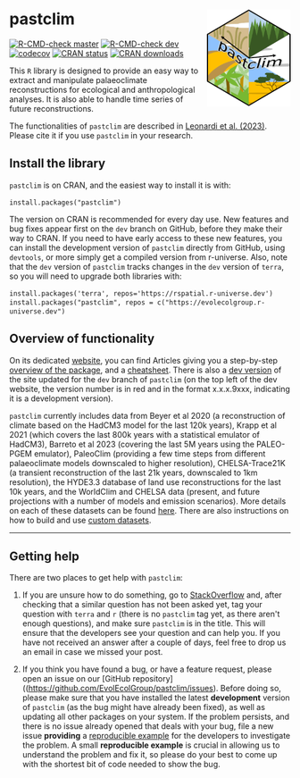 # pastclim <img src="./man/figures/logo.png" align="right" width="150"/>

<!-- badges: start -->

[![R-CMD-check master](https://img.shields.io/github/checks-status/EvolEcolGroup/pastclim/master?label=master&logo=GitHub)](https://github.com/EvolEcolGroup/pastclim/actions/workflows/R-CMD-check.yaml)
[![R-CMD-check dev](https://img.shields.io/github/checks-status/EvolEcolGroup/pastclim/dev?label=dev&logo=GitHub)](https://github.com/EvolEcolGroup/pastclim/actions/workflows/R-CMD-check.yaml)
[![codecov](https://codecov.io/gh/EvolEcolGroup/pastclim/branch/master/graph/badge.svg?token=NflUsWlnQR)](https://app.codecov.io/gh/EvolEcolGroup/pastclim)
[![CRAN status](https://www.r-pkg.org/badges/version/pastclim)](https://CRAN.R-project.org/package=pastclim)
[![CRAN downloads](https://cranlogs.r-pkg.org/badges/grand-total/pastclim)](https://github.com/r-hub/cranlogs.app)

<!-- badges: end -->

This `R` library is designed to provide an easy way to extract and
manipulate palaeoclimate reconstructions for ecological and
anthropological analyses. It is also able to handle time series of future
reconstructions.

The functionalities of `pastclim` are described in [Leonardi et al.
(2023)](https://doi.org/10.1111/ecog.06481). Please cite it if you use
`pastclim` in your research.

## Install the library

`pastclim` is on CRAN, and the easiest way to install it is with:

```         
install.packages("pastclim")
```

The version on CRAN is recommended for every day use. New features and
bug fixes appear first on the `dev` branch on GitHub, before they make
their way to CRAN. If you need to have early access to these new
features, you can install the development version of `pastclim` directly 
from GitHub, using `devtools`, or more simply get a compiled version
from r-universe. Also,
note that the `dev` version of `pastclim` tracks changes in the `dev`
version of `terra`, so you will need to upgrade both libraries with:

```         
install.packages('terra', repos='https://rspatial.r-universe.dev')
install.packages("pastclim", repos = c("https://evolecolgroup.r-universe.dev")
```

## Overview of functionality

On its dedicated [website](https://evolecolgroup.github.io/pastclim/),
you can find Articles giving you a step-by-step [overview of the
package](https://evolecolgroup.github.io/pastclim/articles/a0_pastclim_overview.html),
and a
[cheatsheet](https://evolecolgroup.github.io/pastclim/pastclim_cheatsheet.pdf).
There is also a [dev
version](https://evolecolgroup.github.io/pastclim/dev/) of the site
updated for the `dev` branch of `pastclim` (on the top left of the dev
website, the version number is in red and in the format x.x.x.9xxx,
indicating it is a development version).

`pastclim` currently includes data from Beyer et al 2020 (a reconstruction
of climate based on the HadCM3 model for the last 120k years), Krapp
et al 2021 (which covers the last 800k years with a statistical emulator of HadCM3),
Barreto et al 2023 (covering the last 5M years using the PALEO-PGEM emulator), PaleoClim 
(providing a few time steps from different palaeoclimate models downscaled to higher 
resolution), CHELSA-Trace21K (a transient
reconstruction of the last 21k years, downscaled to 1km resolution), the HYDE3.3 
database of land use reconstructions for the last 10k years,
and the WorldClim and CHELSA data (present, and future projections with a number of models and 
emission scenarios). More details on each of these
datasets can be found
[here](https://evolecolgroup.github.io/pastclim/articles/a1_available_datasets.html).
There are also instructions on how to build and use [custom
datasets](https://evolecolgroup.github.io/pastclim/articles/a2_custom_datasets.html).

------------------------------------------------------------------------

## Getting help

There are two places to get help with `pastclim`:

1) If you are unsure how to do something, go to [StackOverflow](https://stackoverflow.com/) and,
after checking that a similar question has not been asked yet, tag your question 
with `terra` and `r` (there is no `pastclim` tag yet, as there aren't enough questions),
and make sure `pastclim` is in the title. This will ensure that the developers
see your question and can help you. If you have not received an answer after a couple of days,
feel free to drop us an email in case we missed your post.

2) If you think you have found a bug, or have a feature request, please open an issue on our
[GitHub repository]((https://github.com/EvolEcolGroup/pastclim/issues). Before doing so, please 
make sure that you have installed the latest **development** version of
`pastclim` (as the bug might have already been fixed), as well as updating 
all other packages on your system. If the problem persists, and there is no issue
already opened that deals with your bug, file a new issue **providing** a [reproducible
example](https://reprex.tidyverse.org/)
for the developers to investigate the problem. A small **reproducible example** is
crucial in allowing us to understand the problem and fix it, so please do your best to
come up with the shortest bit of code needed to show the bug.
